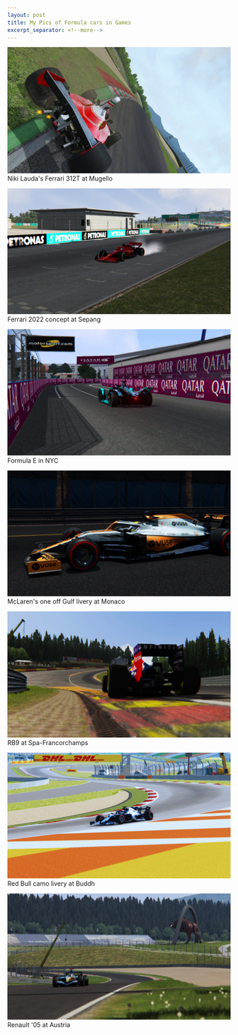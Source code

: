 ```yaml
---
layout: post
title: My Pics of Formula cars in Games
excerpt_separator: <!--more-->
---
```


![Ferrari 312T at Mugello](/images/cars/ferrari_mugello.jpg)
Niki Lauda's Ferrari 312T at Mugello
<!--more-->
  
![Ferrari 2022 concept at Sepang](/images/cars/ferrari_sepang.jpg)
Ferrari 2022 concept at Sepang
  
![Formula E in NYC](/images/cars/jag_nyc.jpg)
Formula E in NYC
  
![McLaren's one off Gulf livery at Monaco](/images/cars/mclaren_monaco.jpg)
McLaren's one off Gulf livery at Monaco
  
![RB9 at Spa-Francorchamps](/images/cars/rb9_spa.jpg)
RB9 at Spa-Francorchamps
  
![Red Bull camo livery at Buddh](/images/cars/rb_india.jpg)
Red Bull camo livery at Buddh
  
![Renault '05 at Austria](/images/cars/renault_austria.jpg)
Renault '05 at Austria
